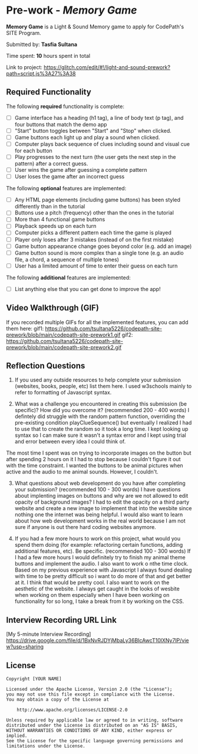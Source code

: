 # Pre-work - *Memory Game*

**Memory Game** is a Light & Sound Memory game to apply for CodePath's SITE Program. 

Submitted by: **Tasfia Sultana**

Time spent: **10** hours spent in total

Link to project: https://glitch.com/edit/#!/light-and-sound-prework?path=script.js%3A27%3A38

## Required Functionality

The following **required** functionality is complete:

* [ ] Game interface has a heading (h1 tag), a line of body text (p tag), and four buttons that match the demo app
* [ ] "Start" button toggles between "Start" and "Stop" when clicked. 
* [ ] Game buttons each light up and play a sound when clicked. 
* [ ] Computer plays back sequence of clues including sound and visual cue for each button
* [ ] Play progresses to the next turn (the user gets the next step in the pattern) after a correct guess. 
* [ ] User wins the game after guessing a complete pattern
* [ ] User loses the game after an incorrect guess

The following **optional** features are implemented:

* [ ] Any HTML page elements (including game buttons) has been styled differently than in the tutorial
* [ ] Buttons use a pitch (frequency) other than the ones in the tutorial
* [ ] More than 4 functional game buttons
* [ ] Playback speeds up on each turn
* [ ] Computer picks a different pattern each time the game is played
* [ ] Player only loses after 3 mistakes (instead of on the first mistake)
* [ ] Game button appearance change goes beyond color (e.g. add an image)
* [ ] Game button sound is more complex than a single tone (e.g. an audio file, a chord, a sequence of multiple tones)
* [ ] User has a limited amount of time to enter their guess on each turn

The following **additional** features are implemented:

- [ ] List anything else that you can get done to improve the app!

## Video Walkthrough (GIF)

If you recorded multiple GIFs for all the implemented features, you can add them here:
gif1: https://github.com/tsultana5226/codepath-site-prework/blob/main/codepath-site-prework1.gif
gif2: https://github.com/tsultana5226/codepath-site-prework/blob/main/codepath-site-prework2.gif

## Reflection Questions
1. If you used any outside resources to help complete your submission (websites, books, people, etc) list them here. 
I used w3schools mainly to refer to formatting of Javascript syntax.

2. What was a challenge you encountered in creating this submission (be specific)? How did you overcome it? (recommended 200 - 400 words) 
I defintely did struggle with the random pattern function, overriding the pre-existing condition playClueSequence() but eventually I realized I had to use that to create the random so it took a long time. I kept looking up syntax so I can make sure it wasn't a syntax error and I kept using trial and error between every idea I could think of.

The most time I spent was on trying to incorporate images on the button but after spending 2 hours on it I had to stop because I couldn't figure it out with the time constraint. I wanted the buttons to be animal pictures when active and the audio to me animal sounds. However, I couldn't.

3. What questions about web development do you have after completing your submission? (recommended 100 - 300 words) 
I have questions about implenting images on buttons and why are we not allowed to edit opacity of background images? I had to edit the opacity on a third party website and create a new image to implement that into the wesbite since nothing one the internet was being helpful. I would also want to learn about how web development works in the real world because I am not sure if anyone is out there hard coding websites anymore.

4. If you had a few more hours to work on this project, what would you spend them doing (for example: refactoring certain functions, adding additional features, etc). Be specific. (recommended 100 - 300 words) 
If I had a few more hours I would definitely try to finish my animal theme buttons and implement the audio. I also want to work o nthe time clock. Based on my previous experience with Javascript I always found dealing with time to be pretty difficult so i want to do more of that and get better at it. I think that would be pretty cool. I also want to work on the aesthetic of the website. I always get caught in the looks of wesbite when working on them especially when I have been working on functionality for so long, I take a break from it by working on the CSS.



## Interview Recording URL Link

[My 5-minute Interview Recording] https://drive.google.com/file/d/1BxNvRJDYjMbaLy36BIcAwcT10lXNy7IP/view?usp=sharing


## License

    Copyright [YOUR NAME]

    Licensed under the Apache License, Version 2.0 (the "License");
    you may not use this file except in compliance with the License.
    You may obtain a copy of the License at

        http://www.apache.org/licenses/LICENSE-2.0

    Unless required by applicable law or agreed to in writing, software
    distributed under the License is distributed on an "AS IS" BASIS,
    WITHOUT WARRANTIES OR CONDITIONS OF ANY KIND, either express or implied.
    See the License for the specific language governing permissions and
    limitations under the License.
